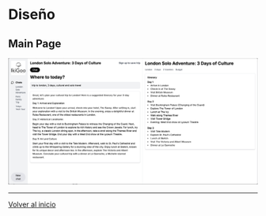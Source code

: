 # Diseño

## Main Page

![IkiGoo Main Page](./media/design/vAlpha/ikigoo-interface.png)

---

[Volver al inicio](../readme.md)